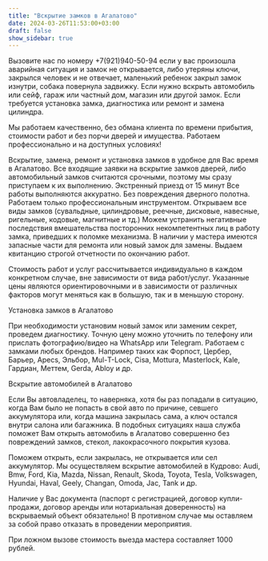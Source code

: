 ```yaml
---
title: "Вскрытие замков в Агалатово"
date: 2024-03-26T11:53:00+03:00 
draft: false 
show_sidebar: true
---
```


Вызовите нас по номеру +7(921)940-50-94 если у вас произошла аварийная ситуация и замок не открывается, либо утеряны ключи, закрылся человек и не отвечает, маленький ребенок закрыл замок изнутри, собака повернула задвижку. Если нужно вскрыть автомобиль или сейф, гараж или частный дом, магазин или другой замок. Если требуется установка замка, диагностика или ремонт и замена цилиндра. 

Мы работаем качественно, без обмана клиента по времени прибытия, стоимости работ и без порчи дверей и имущества. 
Работаем профессионально и на доступных условиях!

Вскрытие, замена, ремонт и установка замков в удобное для Вас время в Агалатово. 
Все входящие заявки на вскрытие замков дверей, либо автомобильный замков считаются срочными, поэтому мы сразу приступаем к их выполнению. Экстренный приезд от 15 минут
Все работы выполняются аккуратно. Без повреждения дверного полотна. 
Работаем только профессиональным инструментом. 
Открываем все виды замков (сувальдные, цилиндровые, реечные, дисковые, навесные, ригельные, кодовые, магнитные и тд.)
Можем устранить негативные последствия вмешательства посторонних некомпетентных лиц в работу замка, приведших к поломке механизма. 
В наличии у мастера имеются запасные части для ремонта или новый замок для замены. 
Выдаем квитанцию строгой отчетности по окончанию работ. 

Стоимость работ и услуг рассчитывается индивидуально в каждом конкретном случае, вне зависимости от вида работ/услуг. Указанные цены являются ориентировочными и в зависимости от различных факторов могут меняться как в большую, так и в меньшую сторону.

Установка замков в Агалатово

При необходимости установим новый замок или заменим секрет, проведем диагностику. 
Точную цену можно уточнить по телефону или прислать фотографию/видео на WhatsApp или Telegram. 
Работаем с замками любых брендов. Например таких как Форпост, Цербер, Барьер, Apecs, Эльбор, Мul-Т-Lock, Cisa, Mottura, Masterlock, Kale, Гардиан, Меттем, Gerda, Abloy и др. 

Вскрытие автомобилей в Агалатово

Если Вы автовладелец, то наверняка, хотя бы раз попадали в ситуацию, когда Вам было не попасть в свой авто по причине, севшего аккумулятора или, когда машина закрылась сама, а ключ остался внутри салона или багажника. В подобных ситуациях наша служба поможет Вам открыть автомобиль в Агалатово совершенно без повреждений замков, стекол, лакокрасочного покрытия кузова.

Поможем открыть, если закрылась, не открывается или сел аккумулятор. 
Мы осуществляем вскрытие автомобилей в Кудрово: Audi, Bmw, Ford, Kia, Mazda, Nissan, Renault, Skoda, Toyota, Tesla, Volkswagen, Hyundai, Haval, Geely, Changan, Omoda, Jac, Tank и др.

Наличие у Вас документа (паспорт с регистрацией, договор купли-продажи, договор аренды или нотариальная доверенность) на вскрываемый объект обязательно! В противном случае мы оставляем за собой право отказать в проведении мероприятия.

При ложном вызове стоимость выезда мастера составляет 1000 рублей.